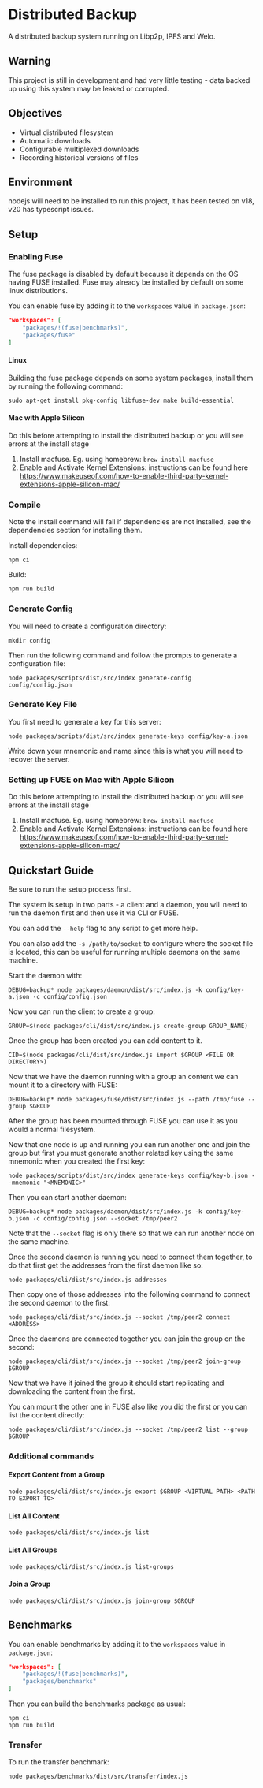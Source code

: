 # Distributed Backup

A distributed backup system running on Libp2p, IPFS and Welo.

## Warning

This project is still in development and had very little testing - data backed up using this system may be leaked or corrupted.

## Objectives

- Virtual distributed filesystem
- Automatic downloads
- Configurable multiplexed downloads
- Recording historical versions of files

## Environment

nodejs will need to be installed to run this project, it has been tested on v18, v20 has typescript issues.

## Setup

### Enabling Fuse

The fuse package is disabled by default because it depends on the OS having FUSE installed. Fuse may already be installed by default on some linux distributions.

You can enable fuse by adding it to the `workspaces` value in `package.json`:

```json
"workspaces": [
	"packages/!(fuse|benchmarks)",
	"packages/fuse"
]
```

#### Linux

Building the fuse package depends on some system packages, install them by running the following command:

```
sudo apt-get install pkg-config libfuse-dev make build-essential
```

#### Mac with Apple Silicon

Do this before attempting to install the distributed backup or you will see errors at the install stage
1. Install macfuse. Eg. using homebrew: `brew install macfuse`
2. Enable and Activate Kernel Extensions: instructions can be found here https://www.makeuseof.com/how-to-enable-third-party-kernel-extensions-apple-silicon-mac/


### Compile

Note the install command will fail if dependencies are not installed, see the dependencies section for installing them.

Install dependencies:
```
npm ci
```

Build:
```
npm run build
```

### Generate Config

You will need to create a configuration directory:
```
mkdir config
```

Then run the following command and follow the prompts to generate a configuration file:
```
node packages/scripts/dist/src/index generate-config config/config.json
```

### Generate Key File

You first need to generate a key for this server:
```
node packages/scripts/dist/src/index generate-keys config/key-a.json
```

Write down your mnemonic and name since this is what you will need to recover the server.

### Setting up FUSE on Mac with Apple Silicon

Do this before attempting to install the distributed backup or you will see errors at the install stage
1. Install macfuse. Eg. using homebrew: `brew install macfuse`
2. Enable and Activate Kernel Extensions: instructions can be found here https://www.makeuseof.com/how-to-enable-third-party-kernel-extensions-apple-silicon-mac/

## Quickstart Guide

Be sure to run the setup process first.

The system is setup in two parts - a client and a daemon, you will need to run the daemon first and then use it via CLI or FUSE.

You can add the `--help` flag to any script to get more help.

You can also add the `-s /path/to/socket` to configure where the socket file is located, this can be useful for running multiple daemons on the same machine.


Start the daemon with:

```
DEBUG=backup* node packages/daemon/dist/src/index.js -k config/key-a.json -c config/config.json
```

Now you can run the client to create a group:

```
GROUP=$(node packages/cli/dist/src/index.js create-group GROUP_NAME)
```

Once the group has been created you can add content to it.

```
CID=$(node packages/cli/dist/src/index.js import $GROUP <FILE OR DIRECTORY>)
```

Now that we have the daemon running with a group an content we can mount it to a directory with FUSE:

```
DEBUG=backup* node packages/fuse/dist/src/index.js --path /tmp/fuse --group $GROUP
```

After the group has been mounted through FUSE you can use it as you would a normal filesystem.

Now that one node is up and running you can run another one and join the group but first you must generate another related key using the same mnemonic when you created the first key:

```
node packages/scripts/dist/src/index generate-keys config/key-b.json --mnemonic "<MNEMONIC>"
```

Then you can start another daemon:

```
DEBUG=backup* node packages/daemon/dist/src/index.js -k config/key-b.json -c config/config.json --socket /tmp/peer2
```

Note that the `--socket` flag is only there so that we can run another node on the same machine.

Once the second daemon is running you need to connect them together, to do that first get the addresses from the first daemon like so:

```
node packages/cli/dist/src/index.js addresses
```

Then copy one of those addresses into the following command to connect the second daemon to the first:

```
node packages/cli/dist/src/index.js --socket /tmp/peer2 connect <ADDRESS>
```

Once the daemons are connected together you can join the group on the second:

```
node packages/cli/dist/src/index.js --socket /tmp/peer2 join-group $GROUP
```

Now that we have it joined the group it should start replicating and downloading the content from the first.

You can mount the other one in FUSE also like you did the first or you can list the content directly:

```
node packages/cli/dist/src/index.js --socket /tmp/peer2 list --group $GROUP
```

### Additional commands


#### Export Content from a Group

```
node packages/cli/dist/src/index.js export $GROUP <VIRTUAL PATH> <PATH TO EXPORT TO>
```

#### List All Content

```
node packages/cli/dist/src/index.js list
```

#### List All Groups

```
node packages/cli/dist/src/index.js list-groups
```

#### Join a Group

```
node packages/cli/dist/src/index.js join-group $GROUP
```

## Benchmarks

You can enable benchmarks by adding it to the `workspaces` value in `package.json`:

```json
"workspaces": [
	"packages/!(fuse|benchmarks)",
	"packages/benchmarks"
]
```

Then you can build the benchmarks package as usual:

```
npm ci
npm run build
```

### Transfer

To run the transfer benchmark:

```
node packages/benchmarks/dist/src/transfer/index.js
```
